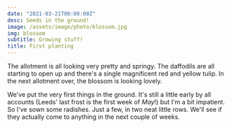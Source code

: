 ```yaml
---
date: "2021-03-21T00:00:00Z"
desc: Seeds in the ground!
image: /assets/image/photo/blossom.jpg
img: blossom
subtitle: Growing stuff!
title: First planting
---
```


The allotment is all looking very pretty and springy. The daffodils are all starting to open up and there's a single magnificent red and yellow tulip. In the next allotment over, the blossom is looking lovely.

We've put the very first things in the ground. It's still a little early by all accounts (Leeds' last frost is the first week of *May*!) but I'm a bit impatient. So I've sown some radishes. Just a few, in two neat little rows. We'll see if they actually come to anything in the next couple of weeks.
